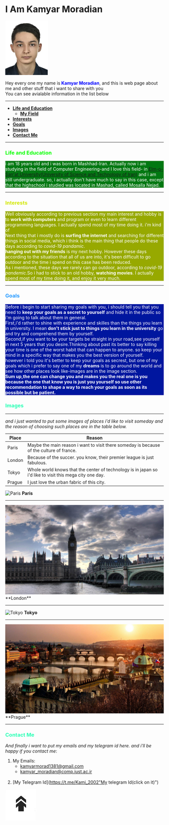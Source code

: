 <h1 id = "beginning">I Am Kamyar Moradian</h1>
<img src = "IMG-20201101-WA0017.jpg" alt = "Me" title = "Me" width = "135px" height = "173px" padding-left = "100px" >    

<p>Hey every one my name is<span style="color : blue"><b> Kamyar Moradian</b></span>, and this is web page about me and other stuff that i want to share with you<br>
   You can see avialable information in the list below</p>
 
 ---

+ <a href = "#Edu"><strong>Life and Education</strong></a> 
   + <a href = "#Field"><strong>My Field</strong></a> 
+ <a href = "#Interest"><strong>Interests</strong></a>
+ <a href = "#Goals"><strong>Goals</strong></a>
+ <a href = "#Images"><strong>Images</strong></a>
+ <a href = "#Contact"><strong>Contact Me</strong></a>

<!---
if wanted to write this code fully in html syntax ten it would be like it
   <ul>
        <a href="Edu">
            <li><strong>Life and Education</strong></li>
        </a>
        <ul>
            <a href="Feild">
                <li><strong>My Feild</strong></li>
            </a>
        </ul>
        <a href="#Interest">
            <li><strong>Interests</strong></li>
        </a>
        <a href="#Goals">
            <li><strong>Goals</strong></li>
        </a>
        <a href="#Images">
            <li><strong>Images</strong< /li>
        </a>
        <a href="#Contact">
            <li><strong>Contact Me</strong></li>
        </a>
    </ul>
-->

---

### <span style = " color : #08FF00 ">Life and Education</span>
<!---
<h3 style = " color : #08FF00 ">Life and Education</h3> 
-->

<p style = "background-color : #027812 ; color : white" id = "Life and Education">
    i am 18 years old and i was born in Mashhad-Iran. Actually now i am studying in the field of Computer Engineering-and I love this field- in <a href = "http://www.iust.ac.ir/en" title = "URL of My Uni WebSite">Elm-o-San'at University(University of Science and Technology of Iran)</a> and i am still undergraduate. so, i actually don't have much to say in this case, except that the highschool i studied was located in Mashad, called Mosalla Nejad.
</p>

---

### <span style = " color : #D2E704">Interests</span>
<!---
<h3 style = "color : #D2E704">Interests</h3>
-->

<p style = "background-color : #97A900; color : white" id = "Interest">
    Well obviously according to previous section my main interest and hobby is to <b>work with computers</b> and program or even to learn different programming languages. I actually spend most of my time doing it. i'm kind of <br>
   Next thing that i mostly do is <b>surfing the internet</b> and searching for different things in social media, which i think is the main thing that people do these days according  to <em>covid-19 pandamic</em>.<br>
   <b>hanging out with my friends</b> is my next hobby. However these days according to the situation that all of us are into, it's been difficult to go outdoor and the time i spend on this case has been reduced.<br>
    As i mentioned, these days we rarely can go outdoor, according to <em>covid-19 pandemic</em>.So i had to stick to an old hobby, <b>watching movies</b>. I actually spend most of my time doing it, and enjoy it very much.
</p>

---

### <span style = " color : #2A9BFF">Goals</span>
<!---
<h3 style = "color : #2A9BFF">Goals</h3>
-->

<p style = "background-color : #00169F; color : white" id = "Goals">
Before i begin to start sharing my goals with you, i should tell you that you need to <b>keep your goals as a secret to yourself</b> and hide it in the public so i'm going to talk about them in general.<br>
First,i'd rather to shine with experience and skilles than the things you learn in university. I mean <b>don't stick just to things you learn in the university</b> go and try and comprehend them by yourself.<br>
Second,if you want to be your targets be straight in your road,see yourself in next 5 years that you desire.Thinking about past its better to say killing your time is one of the worst habit that can happen to anyone. so keep your mind in a specific way that makes you the best version of yourself.<br>
however i told you it's better to keep your goals as secrest, but one of my goals which i prefer to say one of my <b>dreams</b> is to go around the world and see how other places look like-images are in the image section.<br>
<strong>Sum up,the one can change you and makes you the real one is you because the one that know you is just you yourself so use other recommendation to shape a way to reach your goals as soon as its possible but be patient.</strong>
</p>

### <span style = " color : #2BFFB5" id = "Images">Images</span>
<!---
<h3 style = "color : #2BFFB5">Images</h3>
-->

--- 

_and i just wanted to put some images of places i'd like to visit someday and the reason of choosing such places are in the table below._

| Place  | Reason |
| ------ | ----------- |
| Paris  | Maybe the main reason i want to visit there someday is because of the culture of france. |
| London | Because of the succer. you know, their premier league is just fabulous. |
| Tokyo  | Whole world knows that the center of technology is in japan so i'd like to visit this mega city one day. |
| Prague | I just love the urban fabric of this city. |

<!---
<i>and i just added some images there of places that i'd like to visit someday.</i>
<table>
    <thead>
        <tr>
            <th>Place</th>
            <th>Reason</th>
        </tr>
    </thead>
    <tbody>
        <tr>
            <td>Paris</td>
            <td>Maybe the main reason i want to visit there someday is because of the culture of france.</td>
        </tr>
        <tr>
            <td>London</td>
            <td>Because of the succer. you know, their premier league is just fabulous.</td>
        </tr>
        <tr>
            <td>Tokyo</td>
            <td>Whole world knows that the center of technology is in japan so i'd like to visit this mega city one day.</td>
        </tr>
        <tr>
            <td>Prague</td>
            <td>I just love the urban fabric of this city.</td>
        </tr>
    </tbody>
</table>
-->

![Paris](https://images.adsttc.com/media/images/5d44/14fa/284d/d1fd/3a00/003d/large_jpg/eiffel-tower-in-paris-151-medium.jpg?1564742900"Paris")
**Paris**
<!----
<img src = "https://images.adsttc.com/media/images/5d44/14fa/284d/d1fd/3a00/003d/large_jpg/eiffel-tower-in-paris-151-medium.jpg?1564742900" alt = "Paris" title = "Paris">
<p><b>Lodon</b></p>
--->

<hr>
                                                                    
<img src = "./london.jpg" alt = "London" title = "London">
**London**

----
                                                                     
![Tokyo](https://stillmedab.olympic.org/media/Images/OlympicOrg/News/2020/03/24/2020-03-24-tokyo-thumbnail-01.jpg?interpolation=lanczos-none&resize=*:*"Tokyo")
**Tokyo**
<!----
<img src = "https://stillmedab.olympic.org/media/Images/OlympicOrg/News/2020/03/24/2020-03-24-tokyo-thumbnail-01.jpg?interpolation=lanczos-none&resize=*:*" alt = "Tokyo" title = "Tokyo">
<p><b>Tokyo</b></p>
--->
----
                                                                     
<img src = "./prague.jpg" alt = "Prague" title = "Prague">
**Prague**
                                                                     
<hr>

### <span style = " color : #2BFFB5" id = "Contact">Contact Me</span>
<!--- <h3 style = "color : "#2BFFB5" id =  "contact">Contact Me</h3> --->
*And finally i want to put my emails and my telegram id here. and i'll be happy if you contact me*: <br>
<!--- <p>And finally i want to put my emails and my telegram id here. and i'll be happy if you contact me:</p> --->
1. My Emails:
   + kamyarmorad1381@gmail.com<br>
   + kamyar_moradian@comp.iust.ac.ir<br>
   <br>
2. [My Telegram Id](https://t.me/Kami_2002"My telegram Id(click on it)")<br>

<!---
<ol>
   <li>My Emails</li>
   <ul>
      <li>kamyarmorad1381@gmail.com</li>
      <li>kamyar_moradian@comp.iust.ac.ir</li>
   </ul>
   <a href = "https://t.me/Kami_2002" title = "My telegram Id(click on it)"><li>My Telegram Id</li></a>
</ol>
-->

<a href = "#beginning"> ![TOP](./mainupperArrow.png) </a>
<!-- <a href = "#beginning"><img src = "./mainupperArrow.png" alt = "TOP"></a> -->
